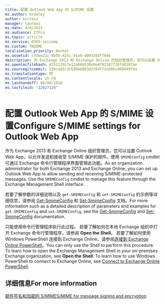 ```yaml
---
title: 配置 Outlook Web App 的 S/MIME 设置
ms.author: krowley
author: kccross
manager: laurawi
ms.date: 4/8/2015
ms.audience: ITPro
ms.topic: article
ms.service: O365-seccomp
ms.custom: TN2DMC
localization_priority: Normal
ms.assetid: c7dee22c-9b5b-425c-91a9-d093204ff84e
description: 为 Exchange 2013 和 Exchange Online 的组织管理员，您可以设置 Outlook Web App 以允许发送和接收 S/MIME 的受保护的邮件。使用等 cmdlet 可以管理此功能通过 Exchange 命令行管理程序接口。
ms.openlocfilehash: d351129c7e12a66b530e0e4f82107728fd8387ae
ms.sourcegitcommit: 22bca85c3c6d946083d3784f72e886c068d49f4a
ms.translationtype: MT
ms.contentlocale: zh-CN
ms.lasthandoff: 08/06/2018
ms.locfileid: "22027129"
---
```

# <a name="configure-smime-settings-for-outlook-web-app"></a><span data-ttu-id="4ee11-104">配置 Outlook Web App 的 S/MIME 设置</span><span class="sxs-lookup"><span data-stu-id="4ee11-104">Configure S/MIME settings for Outlook Web App</span></span>

<span data-ttu-id="4ee11-p102">作为 Exchange 2013 和 Exchange Online 组织管理员，您可以设置 Outlook Web App，以允许发送和接收受 S/MIME 保护的邮件。使用  `SMIMEConfig` cmdlet 可通过 Exchange 命令行管理程序界面管理此功能。</span><span class="sxs-lookup"><span data-stu-id="4ee11-p102">As an organization administrator for both Exchange 2013 and Exchange Online, you can set up Outlook Web App to allow sending and receiving S/MIME-protected messages. Use the  `SMIMEConfig` cmdlet to manage this feature through the Exchange Management Shell interface.</span></span> 
  
<span data-ttu-id="4ee11-107">若要了解参数的详细说明以及  `get-SMIMEConfig` 和  `set-SMIMEConfig` 的示例等详细信息，请参阅 [Get-SmimeConfig](http://technet.microsoft.com/library/4b29fa89-0840-4fe9-8885-019fcef2e02b.aspx) 和 [Set-SmimeConfig](http://technet.microsoft.com/library/de357ce0-8143-4c36-8032-026292fc63f0.aspx) 文档。</span><span class="sxs-lookup"><span data-stu-id="4ee11-107">For more information such as a detailed description of parameters and examples for  `get-SMIMEConfig` and  `set-SMIMEConfig`, see the [Get-SmimeConfig](http://technet.microsoft.com/library/4b29fa89-0840-4fe9-8885-019fcef2e02b.aspx) and [Set-SmimeConfig](http://technet.microsoft.com/library/de357ce0-8143-4c36-8032-026292fc63f0.aspx) documentation.</span></span> 
  
<span data-ttu-id="4ee11-p103">只能使用命令行管理程序执行此过程。 若要了解如何在本地 Exchange 组织中打开 Exchange 命令行管理程序，请参阅 **Open the Shell**。 若要了解如何使用 Windows PowerShell 连接到 Exchange Online，请参阅[连接到 Exchange Online PowerShell](https://go.microsoft.com/fwlink/p/?linkid=396554)。</span><span class="sxs-lookup"><span data-stu-id="4ee11-p103">You can only use the Shell to perform this procedure. To learn how to open the Exchange Management Shell in your on-premises Exchange organization, see **Open the Shell**. To learn how to use Windows PowerShell to connect to Exchange Online, see [Connect to Exchange Online PowerShell](https://go.microsoft.com/fwlink/p/?linkid=396554).</span></span>
  
## <a name="for-more-information"></a><span data-ttu-id="4ee11-111">详细信息</span><span class="sxs-lookup"><span data-stu-id="4ee11-111">For more information</span></span>

[<span data-ttu-id="4ee11-112">邮件签名和加密的 S/MIME</span><span class="sxs-lookup"><span data-stu-id="4ee11-112">S/MIME for message signing and encryption</span></span>](s-mime-for-message-signing-and-encryption.md)
  


